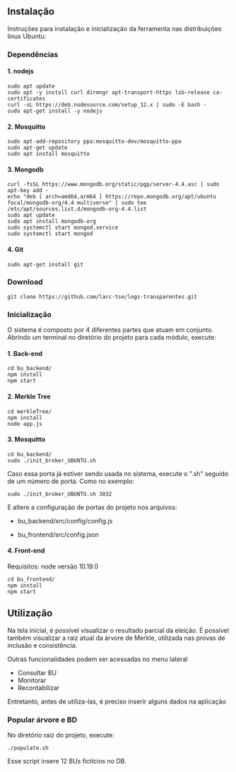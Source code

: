 
## Instalação
Instruções para instalação e inicialização da ferramenta nas distribuições linux Ubuntu:

### Dependências

#### 1. nodejs
```
sudo apt update
sudo apt -y install curl dirmngr apt-transport-https lsb-release ca-certificates
curl -sL https://deb.nodesource.com/setup_12.x | sudo -E bash -
sudo apt-get install -y nodejs
```

#### 2. Mosquitto
```
sudo apt-add-repository ppa:mosquitto-dev/mosquitto-ppa
sudo apt-get update
sudo apt install mosquitto
```

#### 3. Mongodb
```
curl -fsSL https://www.mongodb.org/static/pgp/server-4.4.asc | sudo apt-key add -
echo "deb [ arch=amd64,arm64 ] https://repo.mongodb.org/apt/ubuntu focal/mongodb-org/4.4 multiverse" | sudo tee /etc/apt/sources.list.d/mongodb-org-4.4.list
sudo apt update
sudo apt install mongodb-org
sudo systemctl start mongod.service
sudo systemctl start mongod
```

#### 4. Git
```
sudo apt-get install git
```

### Download
```
git clone https://github.com/larc-tse/logs-transparentes.git
```

### Inicialização
O sistema é composto por 4 diferentes partes que atuam em conjunto. Abrindo um terminal no diretório do projeto para cada módulo, execute:

#### 1. Back-end
```
cd bu_backend/
npm install
npm start
```

#### 2. Merkle Tree
```
cd merkleTree/
npm install
node app.js
```

#### 3. Mosquitto
```
cd bu_backend/
sudo ./init_broker_UBUNTU.sh 
```

Caso essa porta já estiver sendo usada no sistema, execute o ".sh" seguido de um número de porta. Como no exemplo:

```
sudo ./init_broker_UBUNTU.sh 3032
```

E altere a configuração de portas do projeto nos arquivos:

* bu_backend/src/config/config.js

* bu_frontend/src/config.json

#### 4. Front-end
Requisitos: node versão 10.19.0

```
cd bu_frontend/
npm install
npm start
```


## Utilização
Na tela inicial, é possível visualizar o resultado parcial da eleição. É possível também visualizar a raiz atual da árvore de Merkle, utilizada nas provas de inclusão e consistência.

Outras funcionalidades podem ser acessadas no menu lateral
* Consultar BU
* Monitorar
* Recontabilizar

Entretanto, antes de utiliza-las, é preciso inserir alguns dados na aplicação

### Popular árvore e BD

No diretório raiz do projeto, execute:

```
./populate.sh
```

Esse script insere 12 BUs fictícios no DB.